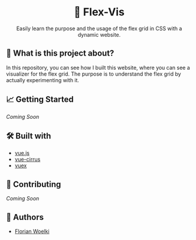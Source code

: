 <h1 align="center">🎨 Flex-Vis</h1>

<p align="center">
Easily learn the purpose and the usage of the flex grid in CSS with a dynamic website.
</p>


## 🤔 What is this project about?
In this repository, you can see how I built this website, where you can see a visualizer for the flex grid. The purpose is to understand the flex grid by actually experimenting with it.


## 📈 Getting Started
*Coming Soon*


## 🛠 Built with
- [vue.js](https://vuejs.org/)
- [vue-cirrus](https://florianwoelki.github.io/vue-cirrus/#/)
- [vuex](https://vuex.vuejs.org/)

## 🤝 Contributing
*Coming Soon*


## 🤠 Authors
- [Florian Woelki](https://florianwoelki.com)
